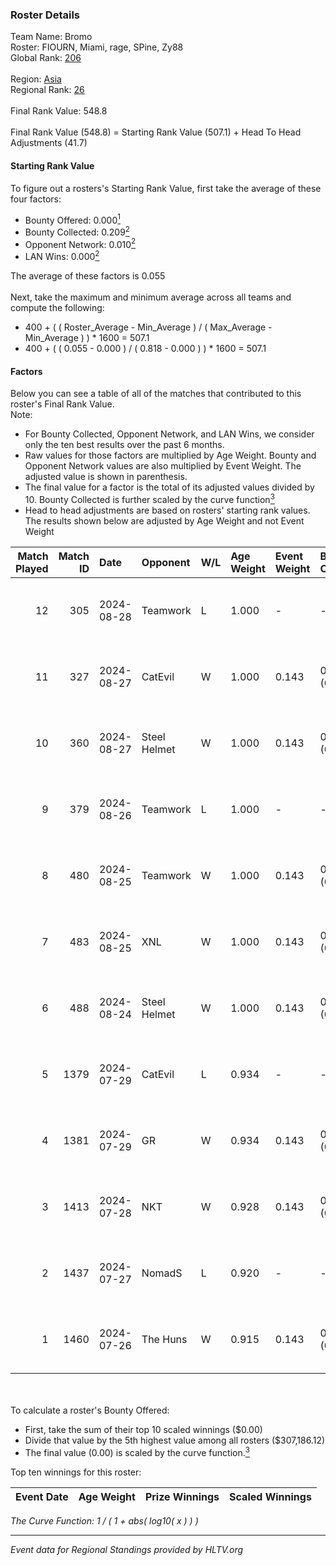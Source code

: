### Roster Details<br />
Team Name: Bromo<br />
Roster: FIOURN, Miami, rage, SPine, Zy88<br />
Global Rank: [206](../../standings_global_2024_09_07.md)<br />
<br />
Region: [Asia]( ../../standings_asia_2024_09_07.md)<br />
Regional Rank: [26]( ../../standings_asia_2024_09_07.md)<br />
<br />
Final Rank Value:  548.8<br />
<br />
Final Rank Value (548.8) = Starting Rank Value (507.1) + Head To Head Adjustments (41.7)<br />

#### Starting Rank Value<br />
To figure out a rosters's Starting Rank Value, first take the average of these four factors:<br />
- Bounty Offered: 0.000[<sup>1</sup>](#table2)
- Bounty Collected: 0.209[<sup>2</sup>](#table1)
- Opponent Network: 0.010[<sup>2</sup>](#table1)
- LAN Wins: 0.000[<sup>2</sup>](#table1)

The average of these factors is 0.055<br />
<br />
Next, take the maximum and minimum average across all teams and compute the following:<br />
- 400 + ( ( Roster_Average - Min_Average ) / ( Max_Average - Min_Average ) ) * 1600 = 507.1
- 400 + ( ( 0.055 - 0.000 ) / ( 0.818 - 0.000 ) ) * 1600 = 507.1


#### Factors<br />
Below you can see a table of all of the matches that contributed to this roster's Final Rank Value.<br />
Note:<br />

- For Bounty Collected, Opponent Network, and LAN Wins, we consider only the ten best results over the past 6 months.
- Raw values for those factors are multiplied by Age Weight. Bounty and Opponent Network values are also multiplied by Event Weight. The adjusted value is shown in parenthesis.
- The final value for a factor is the total of its adjusted values divided by 10. Bounty Collected is further scaled by the curve function[<sup>3</sup>](#curveFunction)
- Head to head adjustments are based on rosters' starting rank values. The results shown below are adjusted by Age Weight and not Event Weight
<span id="table1"></span><br />


| Match Played | Match ID | Date       | Opponent     | W/L | Age Weight | Event Weight | Bounty Collected | Opponent Network | LAN Wins  | H2H Adj. | Roster                           |
| -: | -: | :- | :- | :- | :- | :- | :- | :- | :- | -: | :- |
|           12 |      305 | 2024-08-28 | Teamwork     | L   | 1.000      | -            | -                | -                | -         |   -19.74 | FIOURN, Miami, rage, SPine, Zy88 |
|           11 |      327 | 2024-08-27 | CatEvil      | W   | 1.000      | 0.143        | 0.000 (0.000)    | 0.245 (0.035)    | 0 (0.000) |    18.27 | FIOURN, Miami, rage, SPine, Zy88 |
|           10 |      360 | 2024-08-27 | Steel Helmet | W   | 1.000      | 0.143        | 0.003 (0.000)    | 0.039 (0.006)    | 0 (0.000) |    13.85 | FIOURN, Miami, rage, SPine, Zy88 |
|            9 |      379 | 2024-08-26 | Teamwork     | L   | 1.000      | -            | -                | -                | -         |   -20.57 | FIOURN, Miami, rage, SPine, Zy88 |
|            8 |      480 | 2024-08-25 | Teamwork     | W   | 1.000      | 0.143        | 0.000 (0.000)    | 0.154 (0.022)    | 0 (0.000) |    10.55 | FIOURN, Miami, rage, SPine, Zy88 |
|            7 |      483 | 2024-08-25 | XNL          | W   | 1.000      | 0.143        | 0.000 (0.000)    | 0.077 (0.011)    | 0 (0.000) |    10.22 | FIOURN, Miami, rage, SPine, Zy88 |
|            6 |      488 | 2024-08-24 | Steel Helmet | W   | 1.000      | 0.143        | 0.003 (0.000)    | 0.039 (0.006)    | 0 (0.000) |    14.72 | FIOURN, Miami, rage, SPine, Zy88 |
|            5 |     1379 | 2024-07-29 | CatEvil      | L   | 0.934      | -            | -                | -                | -         |   -10.53 | FIOURN, Miami, rage, SPine, Zy88 |
|            4 |     1381 | 2024-07-29 | GR           | W   | 0.934      | 0.143        | 0.006 (0.001)    | 0.174 (0.023)    | 0 (0.000) |    19.06 | FIOURN, Miami, rage, SPine, Zy88 |
|            3 |     1413 | 2024-07-28 | NKT          | W   | 0.928      | 0.143        | 0.000 (0.000)    | 0.000 (0.000)    | 0 (0.000) |    10.17 | FIOURN, Miami, rage, SPine, Zy88 |
|            2 |     1437 | 2024-07-27 | NomadS       | L   | 0.920      | -            | -                | -                | -         |   -13.92 | FIOURN, Miami, rage, SPine, Zy88 |
|            1 |     1460 | 2024-07-26 | The Huns     | W   | 0.915      | 0.143        | 0.000 (0.000)    | 0.000 (0.000)    | 0 (0.000) |     9.60 | FIOURN, Miami, rage, SPine, Zy88 |

<br />
<span id="table2"></span><br />
To calculate a roster's Bounty Offered:<br />

- First, take the sum of their top 10 scaled winnings ($0.00)
- Divide that value by the 5th highest value among all rosters ($307,186.12)
- The final value (0.00) is scaled by the curve function.[<sup>3</sup>](#curveFunction)

Top ten winnings for this roster:<br />

| Event Date | Age Weight | Prize Winnings | Scaled Winnings |
| :- | -: | :- | :- |


<span id="curveFunction"></span>_The Curve Function: 1 / ( 1 + abs( log10( x ) ) )_<br />

---
_Event data for Regional Standings provided by HLTV.org_<br />
